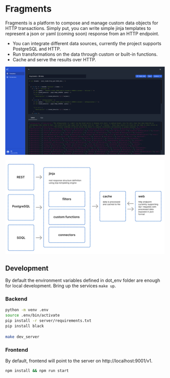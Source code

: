 # Fragments

Fragments is a platform to compose and manage custom data objects for HTTP transactions. Simply put, you can write simple jinja templates to represent a json or yaml (coming soon) response from an HTTP endpoint.

- You can integrate different data sources, currently the project supports PostgreSQL and HTTP. 
- Run transformations on the data through custom or built-in functions.
- Cache and serve the results over HTTP.

![Alt text](/screenshots/ui.png?raw=true "UI")

![Alt text](/screenshots/flow.png?raw=true "Flow")

## Development

By default the environment variables defined in dot_env folder are enough for local development.
Bring up the services `make up`.

### Backend

```bash
python -m venv .env
source .env/bin/activate
pip install -r server/requirements.txt
pip install black

make dev_server
```

### Frontend

By default, frontend will point to the server on http://localhost:9001/v1.

```bash
npm install && npm run start
```
